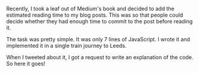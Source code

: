 Recently, I took a leaf out of Medium's book and decided to add the estimated reading time to my blog posts. This was so that people could decide whether they had enough time to commit to the post before reading it.

The task was pretty simple. It was only 7 lines of JavaScript. I wrote it and implemented it in a single train journey to Leeds.

When I tweeted about it, I got a request to write an explanation of the code. So here it goes!